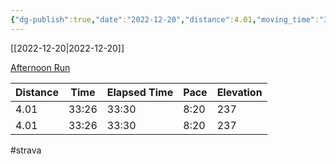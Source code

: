```yaml
---
{"dg-publish":true,"date":"2022-12-20","distance":4.01,"moving_time":"33:26","elapsed_time":"33:30","pace":"8:20","total_elevation_gain":237,"url":"https://www.strava.com/activities/8279797812","permalink":"/01-personal/strava/2022-12-20-afternoon-run/","dgPassFrontmatter":true}
---
```



[[2022-12-20\|2022-12-20]]

[Afternoon Run](https://www.strava.com/activities/8279797812)

| Distance | Time  | Elapsed Time | Pace | Elevation |
| -------- | ----- | ------------ | ---- | --------- |
| 4.01     | 33:26 | 33:30        | 8:20 | 237       |
| 4.01     | 33:26 | 33:30        | 8:20 | 237       |




#strava
